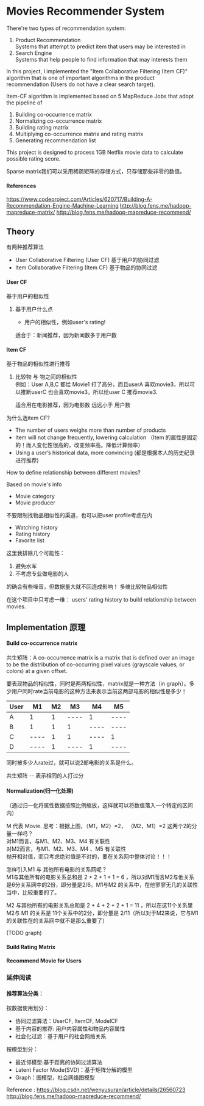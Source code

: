 # Movies Recommender System #

There're two types of recommendation system:
1. Product Recommendation<br>
	Systems that attempt to predict item that users may be interested in
2. Search Engine<br>
    Systems that help people to find information that may interests them

In this project, I implemented the "Item Collaborative Filtering (Item CF)” algorithm that is one of important algorithms 
in the product recommendation (Users do not have a clear search target). 

Item-CF algorithm is implemented based on 5 MapReduce Jobs that adopt the pipeline of 
1. Building co-occurrence matrix
2. Normalizing co-occurrence matrix
3. Building rating matrix
4. Multiplying co-occurrence matrix and rating matrix
5. Generating recommendation list

This project is designed to process 1GB Netflix movie data to calculate possible rating score.


Sparse matrix我们可以采用稀疏矩阵的存储方式，只存储那些非零的数值。
#### References ####
https://www.codeproject.com/Articles/620717/Building-A-Recommendation-Engine-Machine-Learning
http://blog.fens.me/hadoop-mapreduce-matrix/
http://blog.fens.me/hadoop-mapreduce-recommend/

## Theory ##

有两种推荐算法
* User Collaborative Filtering (User CF)  基于用户的协同过滤
* Item Collaborative Filtering (Item CF) 基于物品的协同过滤

#### User CF ####

基于用户的相似性
1. 基于用户什么点
   * 用户的相似性，例如user's rating!
    
    适合于：新闻推荐，因为新闻数多于用户数

#### Item CF ####

基于物品的相似性进行推荐
1. 比较物 与 物之间的相似性<br>
   例如：User A,B,C 都给 Movie1 打了高分，而且userA 喜欢movie3，所以可以推断userC 也会喜欢movie3。所以给user C 推荐movie3.

    适合用在电影推荐，因为电影数 远远小于 用户数

为什么选item CF?
* The number of users weighs more than number of products
* Item will not change frequently, lowering calculation （Item 的属性是固定的！而人变化性很高的，改变频率高。降低计算频率）
* Using a user’s historical data, more convincing (都是根据本人的历史纪录进行推荐)


How to define relationship between different movies?

Based on movie's info
* Movie category
* Movie producer

不要限制找物品相似性的渠道，也可以把user profile考虑在内
* Watching history
* Rating history
* Favorite list

这里我排除几个可能性：
1. 避免水军
2. 不考虑专业做电影的人

的确会有些噪音，但数据量大就不回造成影响！
多维比较物品相似性

在这个项目中只考虑一维： users' rating history to build relationship between movies.


## Implementation 原理 ##
#### Build co-occurrence matrix ####
共生矩阵：A co-occurrence matrix is a matrix that is defined over an image to be the distribution of co-occurring pixel
 values (grayscale values, or colors) at a given offset.
 
要表现物品的相似性，同时是两两相似性，matrix就是一种方法（in graph）。多少用户同时rate当前电影的这种方法来表示当前这两部电影的相似性是多少！


|   User   |    M1     |    M2     |    M3     |    M4     |    M5    |
|   ----   |   ----    |   ----    |   ----    |   ----    |   ----   |
|   A      |     1     |     1     |   ----    |     1     |   ----   |
|   B      |     1     |     1     |     1     |   ----    |   ----   |
|   C      |   ----    |     1     |     1     |   ----    |     1    |
|   D      |   ----    |     1     |   ----    |     1     |   ----   |


同时被多少人rate过，就可以说2部电影的关系是什么。

共生矩阵 -- 表示相同的人打过分

#### Normalization(归一化处理) ####
（通过归一化将属性数据按照比例缩放，这样就可以将数值落入一个特定的区间内）



M 代表 Movie.
思考：根据上图，（M1，M2）=2， （M2，M1）=2 这两个2的分量一样吗？<br>
对M1而言，与M1、M2、M3、M4 有关联性<br>
对M2而言，与M1、M2、M3、M4 、M5 有关联性<br>
抛开相对值，而只考虑绝对值是不对的，要在关系网中整体讨论！！！<br>

怎样引入M1 与 其他所有电影的关系网呢？<br>
M1与其他所有的电影关系总和是 2 + 2 + 1 + 1 = 6 ，所以对M1而言M2与他关系是6分关系网中的2份，即分量是2/6。M1与M2 的关系中，在他寥寥无几的关联性当中，比较重要的了。
<br>

M2 与其他所有的电影关系总和是 2 + 4 + 2 + 2 + 1 = 11 ，所以在这11个关系里M2与 M1 的关系是 11个关系中的2分，即分量是 2/11（所以对于M2来说，它与M1 的关联性在的关系网中就不是那么重要了）

(TODO graph)

#### Build Rating Matrix ####


#### Recommend Movie for Users ####





### 延伸阅读 ###
#### 推荐算法分类：

按数据使用划分：

* 协同过滤算法：UserCF, ItemCF, ModelCF
* 基于内容的推荐: 用户内容属性和物品内容属性
* 社会化过滤：基于用户的社会网络关系

按模型划分：

* 最近邻模型:基于距离的协同过滤算法
* Latent Factor Mode(SVD)：基于矩阵分解的模型
* Graph：图模型，社会网络图模型

Reference :
https://blog.csdn.net/wenyusuran/article/details/26560723
http://blog.fens.me/hadoop-mapreduce-recommend/